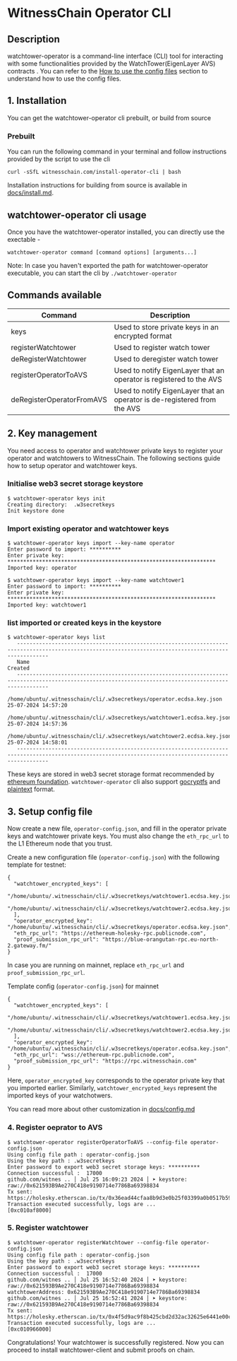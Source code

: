 # WitnessChain Operator CLI

## Description
watchtower-operator is a command-line interface (CLI) tool for interacting with some functionalities provided by the WatchTower(EigenLayer AVS) contracts . You can refer to the [How to use the config files](#how-to-use-the_config-files) section to understand how to use the config files.

## 1. Installation
You can get the watchtower-operator cli prebuilt, or build from source


### Prebuilt
   
You can run the following command in your terminal and follow instructions provided by the script to use the cli
```
curl -sSfL witnesschain.com/install-operator-cli | bash
```

Installation instructions for building from source is available in 
[docs/install.md](docs/install.md).


##  watchtower-operator cli usage
Once you have the watchtower-operator installed, you can directly use the exectable -

```
watchtower-operator command [command options] [arguments...]
```
Note: In case you haven't exported the path for watchtower-operator executable, you can start the cli by `./watchtower-operator`

## Commands available
| Command | Description |
|----------|----------|
|keys | Used to store private keys in an encrypted format |
|registerWatchtower | Used to register watch tower |
|deRegisterWatchtower | Used to deregister watch tower |
|registerOperatorToAVS | Used to notify EigenLayer that an operator is registered to the AVS |
|deRegisterOperatorFromAVS | Used to notify EigenLayer that an operator is de-registered from the AVS |

## 2. Key management

You need access to operator and watchtower private keys to register your 
operator and watchtowers to WitnessChain. The following sections guide 
how to setup operator and watchtower keys.

###  Initialise web3 secret storage keystore

```
$ watchtower-operator keys init
Creating directory:  .w3secretkeys
Init keystore done
```

### Import existing operator and watchtower keys
```
$ watchtower-operator keys import --key-name operator
Enter password to import: **********
Enter private key: ******************************************************************
Imported key: operator

$ watchtower-operator keys import --key-name watchtower1
Enter password to import: **********
Enter private key: ******************************************************************
Imported key: watchtower1
```


### list imported or created keys in the keystore

```
$ watchtower-operator keys list
   ------------------------------------------------------------------------------------------------------------------------------------------------------
   Name                                                                                                                          Created
   ------------------------------------------------------------------------------------------------------------------------------------------------------
   /home/ubuntu/.witnesschain/cli/.w3secretkeys/operator.ecdsa.key.json                                                    25-07-2024 14:57:20
   /home/ubuntu/.witnesschain/cli/.w3secretkeys/watchtower1.ecdsa.key.json                                                 25-07-2024 14:57:36
   /home/ubuntu/.witnesschain/cli/.w3secretkeys/watchtower2.ecdsa.key.json                                                 25-07-2024 14:58:01
   ------------------------------------------------------------------------------------------------------------------------------------------------------

```

These keys are stored in web3 secret storage format recommended by 
[ethereum 
foundation](https://ethereum.org/en/developers/docs/data-structures-and-encoding/web3-secret-storage/). 
`watchtower-operator` cli also support [gocryptfs](docs/gocryptfs.md) 
and [plaintext](docs/plaintext.md) format.

## 3. Setup config file

Now create a new file, `operator-config.json`, and fill in the operator 
private keys and watchtower private keys. You must also change the 
`eth_rpc_url` to the L1 Ethereum node that you trust.

Create a new configuration file (`operator-config.json`) with the following template for testnet:

```
{
  "watchtower_encrypted_keys": [
    "/home/ubuntu/.witnesschain/cli/.w3secretkeys/watchtower1.ecdsa.key.json",
    "/home/ubuntu/.witnesschain/cli/.w3secretkeys/watchtower2.ecdsa.key.json"
  ],
  "operator_encrypted_key": "/home/ubuntu/.witnesschain/cli/.w3secretkeys/operator.ecdsa.key.json",
  "eth_rpc_url": "https://ethereum-holesky-rpc.publicnode.com",
  "proof_submission_rpc_url": "https://blue-orangutan-rpc.eu-north-2.gateway.fm/"
}
```

In case you are running on mainnet, replace `eth_rpc_url` and 
`proof_submission_rpc_url`.

Template config (`operator-config.json`) for mainnet

```
{
  "watchtower_encrypted_keys": [
    "/home/ubuntu/.witnesschain/cli/.w3secretkeys/watchtower1.ecdsa.key.json",
    "/home/ubuntu/.witnesschain/cli/.w3secretkeys/watchtower2.ecdsa.key.json"
  ],
  "operator_encrypted_key": "/home/ubuntu/.witnesschain/cli/.w3secretkeys/operator.ecdsa.key.json",
  "eth_rpc_url": "wss://ethereum-rpc.publicnode.com",
  "proof_submission_rpc_url": "https://rpc.witnesschain.com"
}
```

Here, `operator_encrypted_key` corresponds to the operator private key 
that you imported earlier. Similarly, `watchtower_encrypted_keys` 
represent the imported keys of your watchotwers.

You can read more about other customization in 
[docs/config.md](docs/config.md)

### 4. Register oeprator to AVS
```
$ watchtower-operator registerOperatorToAVS --config-file operator-config.json
Using config file path : operator-config.json
Using the key path : .w3secretkeys
Enter password to export web3 secret storage keys: **********
Connection successful :  17000
github.com/witnes .. │ Jul 25 16:09:23 2024 │ ➤ keystore: raw://0x621593B9Ae270C418e9190714e7786Ba69398834
Tx sent: https://holesky.etherscan.io/tx/0x36ead44cfaa8b9d3e0b25f03399a0b0517b59e77e407b3574b5dc09dc7479b4a
Transaction executed successfully, logs are ...
[0xc010af8000]
```


### 5. Register watchtower
```
$ watchtower-operator registerWatchtower --config-file operator-config.json
Using config file path : operator-config.json
Using the key path : .w3secretkeys
Enter password to export web3 secret storage keys: **********
Connection successful :  17000
github.com/witnes .. │ Jul 25 16:52:40 2024 │ ➤ keystore: raw://0x621593B9Ae270C418e9190714e7786Ba69398834
watchtowerAddress: 0x621593B9Ae270C418e9190714e7786Ba69398834
github.com/witnes .. │ Jul 25 16:52:41 2024 │ ➤ keystore: raw://0x621593B9Ae270C418e9190714e7786Ba69398834
Tx sent: https://holesky.etherscan.io/tx/0x4f5d9ac9f8b425cbd2d32ac32625e6441e00c7692a57d7d884b842ff92be8901
Transaction executed successfully, logs are ...
[0xc010966000]
```
Congratulations! Your watchtower is successfully registered. Now you can 
proceed to install watchtower-client and submit proofs on chain.
